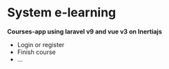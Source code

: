 # System e-learning
 <b>
   Courses-app using laravel v9 and vue v3 on Inertiajs
 </b>
 <ul>
    <li>Login or register</li>
    <li>Finish course</li>
    <li>...</li>
 </ul>
